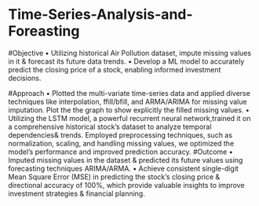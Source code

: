 # Time-Series-Analysis-and-Foreasting
#Objective 
         • Utilizing historical Air Pollution dataset, impute missing values in it & forecast its future data trends.
         • Develop a ML model to accurately predict the closing price of a stock, enabling informed investment decisions.

#Approach
         • Plotted the multi-variate time-series data and applied diverse techniques like interpolation, ffill/bfill, and
           ARMA/ARIMA for missing value imputation. Plot the the graph to show explicitly the filled missing values.
         • Utilizing the LSTM model, a powerful recurrent neural network,trained it on a comprehensive historical stock’s
           dataset to analyze temporal dependencies& trends. Employed preprocessing techniques, such as normalization, scaling,
           and handling missing values, we optimized the model’s performance and improved prediction accuracy.
#Outcome 
         • Imputed missing values in the dataset & predicted its future values using forecasting techniques ARIMA/ARMA.
         • Achieve consistent single-digit Mean Square Error (MSE) in predicting the stock’s closing price & directional
           accuracy of 100%, which provide valuable insights to improve investment strategies & financial planning.
